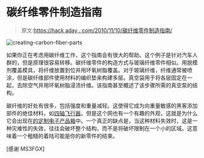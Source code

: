 # 碳纤维零件制造指南

> 原文:[https://hack aday . com/2010/11/10/碳纤维零件制造指南/](https://hackaday.com/2010/11/10/carbon-fiber-part-fabrication-guide/)

![](../Images/60aad68496c7e5555a9b9ab8b8b8b156.png "creating-carbon-fiber-parts")

如果你正在考虑用碳纤维工作，这个指南会有很大的帮助。这个例子是针对汽车人群的，但是原理很容易转移。碳纤维零件的构造方式与玻璃纤维零件相似。用脱模剂覆盖模具，将纤维放置到位并用环氧树脂覆盖。对于玻璃纤维，纤维通常被喷涂，但是碳纤维部件使用材料的编织垫来构建多层。真空袋用于将各层固定在一起，去除空气并用环氧树脂浸渍纤维。该指南甚至概述了该步骤所需的真空泵的结构。

碳纤维的好处有很多，包括强度和重量减轻。这使得它成为向重量敏感的黑客添加部件的绝佳材料，如[四轴飞行器](http://hackaday.com/2010/09/08/easy-quadrotor-helicopter-instructions/)。但是这个网也有一个有趣的外观，这就是为什么它会出现在[的定制电子产品箱](http://hackaday.com/2010/06/08/windows-7-tablet-in-a-carbon-fiber-case/)中。一个真正的缺点是，当这种材料失效时，这是一种灾难性的失效，往往会破坏整个结构，而不是将破坏限制在一个小的区域。这意味着一个粗糙的着陆可能是你的新零件的结束。

[感谢 MS3FGX]